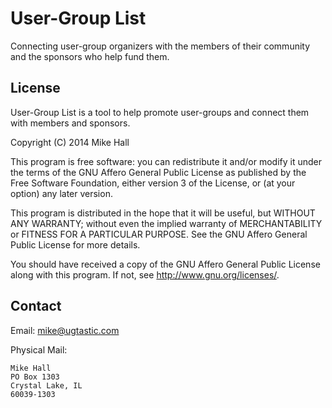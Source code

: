 # User-Group List

Connecting user-group organizers with the members of their community and the sponsors who help fund them.

## License

User-Group List is a tool to help promote user-groups and connect them with members and sponsors.

Copyright (C) 2014  Mike Hall

This program is free software: you can redistribute it and/or modify
it under the terms of the GNU Affero General Public License as
published by the Free Software Foundation, either version 3 of the
License, or (at your option) any later version.

This program is distributed in the hope that it will be useful,
but WITHOUT ANY WARRANTY; without even the implied warranty of
MERCHANTABILITY or FITNESS FOR A PARTICULAR PURPOSE.  See the
GNU Affero General Public License for more details.

You should have received a copy of the GNU Affero General Public License
along with this program.  If not, see <http://www.gnu.org/licenses/>.

## Contact

Email: mike@ugtastic.com

Physical Mail:

    Mike Hall
    PO Box 1303
    Crystal Lake, IL
    60039-1303

